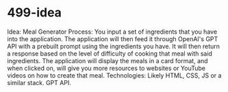 # 499-idea

Idea: Meal Generator
Process: You input a set of ingredients that you have into the application. The application will then feed it through OpenAI's GPT API with a prebuilt prompt using the ingredients you have. It will then return a response based on the level of difficulty of cooking that meal with said ingredients. The application will display the meals in a card format, and when clicked on, will give you more resources to websites or YouTube videos on how to create that meal.
Technologies: Likely HTML, CSS, JS or a similar stack. GPT API.
